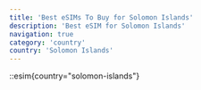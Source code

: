 ```yaml
---
title: 'Best eSIMs To Buy for Solomon Islands'
description: 'Best eSIM for Solomon Islands'
navigation: true
category: 'country'
country: 'Solomon Islands'
---
```


::esim{country="solomon-islands"}
